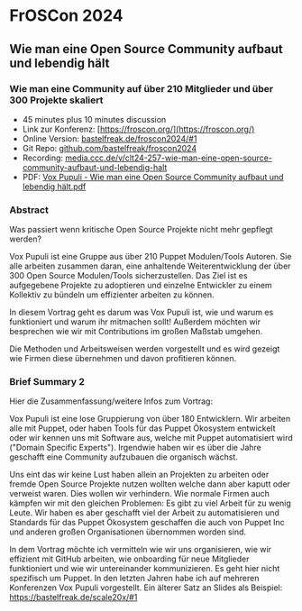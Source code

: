 # FrOSCon 2024

## Wie man eine Open Source Community aufbaut und lebendig hält

### Wie man eine Community auf über 210 Mitglieder und über 300 Projekte skaliert


* 45 minutes plus 10 minutes diѕcussion
* Link zur Konferenz: [https://froscon.org/](https://froscon.org/)
* Online Version: [bastelfreak.de/froscon2024/#1](https://bastelfreak.de/froscon2024/#1)
* Git Repo: [github.com/bastelfreak/froscon2024](https://github.com/bastelfreak/froscon2024?tab=readme-ov-file#wie-man-eine-open-source-community-aufbaut-und-lebendig-h%C3%A4lt)
* Recording: [media.ccc.de/v/clt24-257-wie-man-eine-open-source-community-aufbaut-und-lebendig-halt](https://media.ccc.de/v/clt24-257-wie-man-eine-open-source-community-aufbaut-und-lebendig-halt)
* PDF: [Vox Pupuli - Wie man eine Open Source Community aufbaut und lebendig hält.pdf](https://github.com/bastelfreak/talks/blob/master/Vox%20Pupuli%20-%20Wie%20man%20eine%20Open%20Source%20Community%20aufbaut%20und%20lebendig%20h%C3%A4lt.pdf)

### Abstract

Was passiert wenn kritische Open Source Projekte nicht mehr gepflegt werden?

Vox Pupuli ist eine Gruppe aus über 210 Puppet Modulen/Tools Autoren. Sie alle
arbeiten zusammen daran, eine anhaltende Weiterentwicklung der über 300 Open
Source Modulen/Tools sicherzustellen. Das Ziel ist es aufgegebene Projekte zu
adoptieren und einzelne Entwickler zu einem Kollektiv zu bündeln um effizienter
arbeiten zu können.

In diesem Vortrag geht es darum was Vox Pupuli ist, wie und warum es
funktioniert und warum ihr mitmachen sollt! Außerdem möchten wir besprechen
wie wir mit Contributions im großen Maßstab umgehen.

Die Methoden und Arbeitsweisen werden vorgestellt und es wird gezeigt wie Firmen diese übernehmen und davon profitieren können.

### Brief Summary 2

Hier die Zusammenfassung/weitere Infos zum Vortrag:

Vox Pupuli ist eine lose Gruppierung von über 180 Entwicklern. Wir arbeiten alle mit Puppet, oder haben Tools für das Puppet Ökosystem entwickelt oder wir kennen uns mit Software aus, welche mit Puppet automatisiert wird ("Domain Specific Experts"). Irgendwie haben wir es über die Jahre geschafft eine Community aufzubauen die organisch wächst.

Uns eint das wir keine Lust haben allein an Projekten zu arbeiten oder fremde Open Source Projekte nutzen wollten welche dann aber kaputt oder verweist waren. Dies wollen wir verhindern. Wie normale Firmen auch kämpfen wir mit den gleichen Problemen: Es gibt zu viel Arbeit für zu wenig Leute. Wir haben es aber geschafft viel der Arbeit zu automatisieren und Standards für das Puppet Ökosystem geschaffen die auch von Puppet Inc und anderen großen Organisationen übernommen worden sind.

In dem Vortrag möchte ich vermitteln wie wir uns organisieren, wie wir effizient mit GitHub arbeiten, wie onboarding für neue Mitglieder funktioniert und wie wir untereinander kommunizieren. Es geht hier nicht spezifisch um Puppet. In den letzten Jahren habe ich auf mehreren Konferenzen Vox Pupuli vorgestellt. Ein älterer Satz an Slides als Beispiel: https://bastelfreak.de/scale20x/#1
